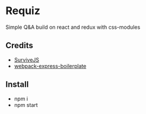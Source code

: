 # Requiz
Simple Q&A build on react and redux with css-modules

## Credits
* [SurviveJS](http://survivejs.com)
* [webpack-express-boilerplate](https://github.com/christianalfoni/webpack-express-boilerplate)

## Install
* npm i
* npm start




